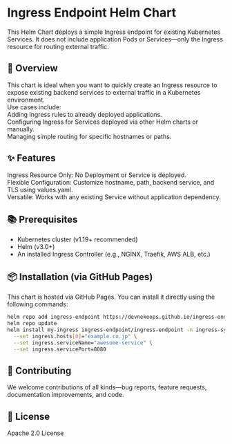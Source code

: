 # Ingress Endpoint Helm Chart

This Helm Chart deploys a simple Ingress endpoint for existing Kubernetes Services. It does not include application Pods or Services—only the Ingress resource for routing external traffic.

## 🚀 Overview

This chart is ideal when you want to quickly create an Ingress resource to expose existing backend services to external traffic in a Kubernetes environment.  
Use cases include:  
Adding Ingress rules to already deployed applications.    
Configuring Ingress for Services deployed via other Helm charts or manually.  
Managing simple routing for specific hostnames or paths.  


## ✨ Features
Ingress Resource Only: No Deployment or Service is deployed.  
Flexible Configuration: Customize hostname, path, backend service, and TLS using values.yaml.  
Versatile: Works with any existing Service without application dependency.


## 📚 Prerequisites
- Kubernetes cluster (v1.19+ recommended)
- Helm (v3.0+)
- An installed Ingress Controller (e.g., NGINX, Traefik, AWS ALB, etc.)


## 📦 Installation (via GitHub Pages)
This chart is hosted via GitHub Pages. You can install it directly using the following commands:
```bash
helm repo add ingress-endpoint https://devnekoops.github.io/ingress-endpoint/
helm repo update
helm install my-ingress ingress-endpoint/ingress-endpoint -n ingress-system --create-namespace \
  --set ingress.hosts[0]="example.co.jp" \
  --set ingress.serviceName="awesome-service" \
  --set ingress.servicePort=8080
```

## 🤝 Contributing

We welcome contributions of all kinds—bug reports, feature requests, documentation improvements, and code.

## 📄 License

Apache 2.0 License


